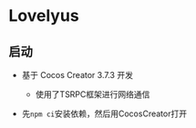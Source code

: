 # Lovelyus

## 启动

- 基于 Cocos Creator 3.7.3 开发
    - 使用了TSRPC框架进行网络通信

- 先`npm ci`安装依赖，然后用CocosCreator打开


